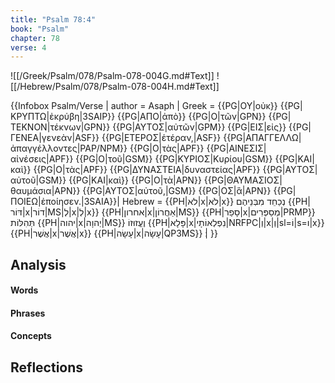 ```yaml
---
title: "Psalm 78:4"
book: "Psalm"
chapter: 78
verse: 4
---
```

![[/Greek/Psalm/078/Psalm-078-004G.md#Text]]
![[/Hebrew/Psalm/078/Psalm-078-004H.md#Text]]

{{Infobox Psalm/Verse |
  author = Asaph |
  Greek = {{PG|ΟΥ|οὐκ}} {{PG|ΚΡΥΠΤΩ|ἐκρύβη|3SAIP}} {{PG|ΑΠΟ|ἀπὸ}} {{PG|Ο|τῶν|GPN}} {{PG|ΤΕΚΝΟΝ|τέκνων|GPN}} {{PG|ΑΥΤΟΣ|αὐτῶν|GPM}} {{PG|ΕΙΣ|εἰς}} {{PG|ΓΕΝΕΑ|γενεὰν|ASF}} {{PG|ΕΤΕΡΟΣ|ἑτέραν,|ASF}} {{PG|ΑΠΑΓΓΕΛΛΩ|ἀπαγγέλλοντες|PAP/NPM}} {{PG|Ο|τὰς|APF}} {{PG|ΑΙΝΕΣΙΣ|αἰνέσεις|APF}} {{PG|Ο|τοῦ|GSM}} {{PG|ΚΥΡΙΟΣ|Κυρίου|GSM}} {{PG|ΚΑΙ|καὶ}} {{PG|Ο|τὰς|APF}} {{PG|ΔΥΝΑΣΤΕΙΑ|δυναστείας|APF}} {{PG|ΑΥΤΟΣ|αὐτοῦ|GSM}} {{PG|ΚΑΙ|καὶ}} {{PG|Ο|τὰ|APN}} {{PG|ΘΑΥΜΑΣΙΟΣ|θαυμάσια|APN}} {{PG|ΑΥΤΟΣ|αὐτοῦ,|GSM}} {{PG|ΟΣ|ἃ|APN}} {{PG|ΠΟΙΕΩ|ἐποίησεν.|3SAIA}}|
  Hebrew = {{PH|לא|x|לֹא|x}}
נְכַחֵד
מִבְּנֵיהֶם
{{PH|דּוֹר|x|דוֹר|MS|לְ|x|לְ|x}}
{{PH|אחרון|x|אַחֲרוֹן|MS}}
{{PH|סָפַר|x|מְסַפְּרִים|PRMP}}
תְּהִלּוֹת
{{PH|יהוה|x|יְהוָה|MS}}
וֶעֱזוּזוֹ
{{PH|פָּלָא|x|נִפְלְאוֹתָי|NRFPC|וְ|x|וְ|sl=וֹ|s=ו|x}}
{{PH|אֲשֶׁר|x|אֲשֶׁר|x}}
{{PH|עָשָׂה|x|עָשָׂה|QP3MS}}
׃|
}}

## Analysis

#### Words

#### Phrases

#### Concepts

## Reflections
